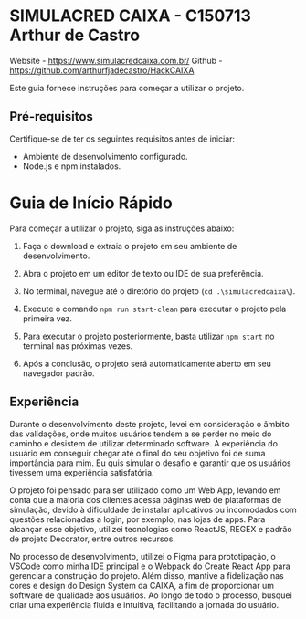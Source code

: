 # SIMULACRED CAIXA - C150713 Arthur de Castro

Website - https://www.simulacredcaixa.com.br/
Github - https://github.com/arthurfjadecastro/HackCAIXA

Este guia fornece instruções para começar a utilizar o projeto.

## Pré-requisitos

Certifique-se de ter os seguintes requisitos antes de iniciar:

- Ambiente de desenvolvimento configurado.
- Node.js e npm instalados.

# Guia de Início Rápido

Para começar a utilizar o projeto, siga as instruções abaixo:

1. Faça o download e extraia o projeto em seu ambiente de desenvolvimento.

2. Abra o projeto em um editor de texto ou IDE de sua preferência.

3. No terminal, navegue até o diretório do projeto (`cd .\simulacredcaixa\`).

4. Execute o comando `npm run start-clean` para executar o projeto pela primeira vez.

5. Para executar o projeto posteriormente, basta utilizar `npm start` no terminal nas próximas vezes.

6. Após a conclusão, o projeto será automaticamente aberto em seu navegador padrão.

## Experiência

Durante o desenvolvimento deste projeto, levei em consideração o âmbito das validações, onde muitos usuários tendem a se perder no meio do caminho e desistem de utilizar determinado software. A experiência do usuário em conseguir chegar até o final do seu objetivo foi de suma importância para mim. Eu quis simular o desafio e garantir que os usuários tivessem uma experiência satisfatória.

O projeto foi pensado para ser utilizado como um Web App, levando em conta que a maioria dos clientes acessa páginas web de plataformas de simulação, devido à dificuldade de instalar aplicativos ou incomodados com questões relacionadas a login, por exemplo, nas lojas de apps. Para alcançar esse objetivo, utilizei tecnologias como ReactJS, REGEX e padrão de projeto Decorator, entre outros recursos.

No processo de desenvolvimento, utilizei o Figma para prototipação, o VSCode como minha IDE principal e o Webpack do Create React App para gerenciar a construção do projeto. Além disso, mantive a fidelização nas cores e design do Design System da CAIXA, a fim de proporcionar um software de qualidade aos usuários. Ao longo de todo o processo, busquei criar uma experiência fluida e intuitiva, facilitando a jornada do usuário.
